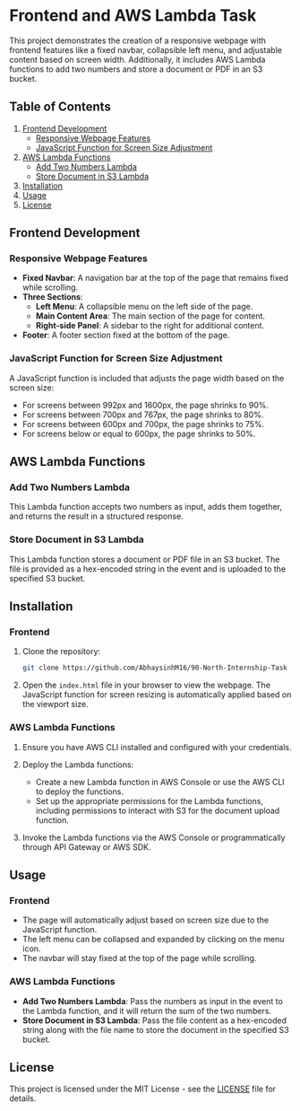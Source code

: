 # Frontend and AWS Lambda Task

This project demonstrates the creation of a responsive webpage with frontend features like a fixed navbar, collapsible left menu, and adjustable content based on screen width. Additionally, it includes AWS Lambda functions to add two numbers and store a document or PDF in an S3 bucket.

## Table of Contents
1. [Frontend Development](#frontend-development)
   - [Responsive Webpage Features](#responsive-webpage-features)
   - [JavaScript Function for Screen Size Adjustment](#javascript-function-for-screen-size-adjustment)
2. [AWS Lambda Functions](#aws-lambda-functions)
   - [Add Two Numbers Lambda](#add-two-numbers-lambda)
   - [Store Document in S3 Lambda](#store-document-in-s3-lambda)
3. [Installation](#installation)
4. [Usage](#usage)
5. [License](#license)

## Frontend Development

### Responsive Webpage Features
- **Fixed Navbar**: A navigation bar at the top of the page that remains fixed while scrolling.
- **Three Sections**: 
  - **Left Menu**: A collapsible menu on the left side of the page.
  - **Main Content Area**: The main section of the page for content.
  - **Right-side Panel**: A sidebar to the right for additional content.
- **Footer**: A footer section fixed at the bottom of the page.

### JavaScript Function for Screen Size Adjustment
A JavaScript function is included that adjusts the page width based on the screen size:
- For screens between 992px and 1600px, the page shrinks to 90%.
- For screens between 700px and 767px, the page shrinks to 80%.
- For screens between 600px and 700px, the page shrinks to 75%.
- For screens below or equal to 600px, the page shrinks to 50%.

## AWS Lambda Functions

### Add Two Numbers Lambda
This Lambda function accepts two numbers as input, adds them together, and returns the result in a structured response.

### Store Document in S3 Lambda
This Lambda function stores a document or PDF file in an S3 bucket. The file is provided as a hex-encoded string in the event and is uploaded to the specified S3 bucket.

## Installation

### Frontend
1. Clone the repository:
   ```bash
   git clone https://github.com/AbhaysinhM16/90-North-Internship-Task
   ```

2. Open the `index.html` file in your browser to view the webpage. The JavaScript function for screen resizing is automatically applied based on the viewport size.

### AWS Lambda Functions
1. Ensure you have AWS CLI installed and configured with your credentials.
2. Deploy the Lambda functions:
   - Create a new Lambda function in AWS Console or use the AWS CLI to deploy the functions.
   - Set up the appropriate permissions for the Lambda functions, including permissions to interact with S3 for the document upload function.

3. Invoke the Lambda functions via the AWS Console or programmatically through API Gateway or AWS SDK.

## Usage

### Frontend
- The page will automatically adjust based on screen size due to the JavaScript function.
- The left menu can be collapsed and expanded by clicking on the menu icon.
- The navbar will stay fixed at the top of the page while scrolling.

### AWS Lambda Functions
- **Add Two Numbers Lambda**: Pass the numbers as input in the event to the Lambda function, and it will return the sum of the two numbers.
- **Store Document in S3 Lambda**: Pass the file content as a hex-encoded string along with the file name to store the document in the specified S3 bucket.

## License
This project is licensed under the MIT License - see the [LICENSE](LICENSE) file for details.
